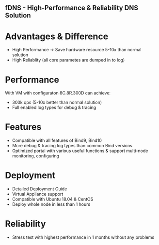 fDNS - High-Performance & Reliability DNS Solution
---

# Advantages & Difference
- High Performance -> Save hardware resource 5-10x than normal solution
- High Reliablity (all core parametes are dumped in to log)

# Performance
With VM with configuraton 8C.8R.300D can achieve:
- 300k qps (5-10x better than normal solution)
- Full enabled log types for debug & tracing

# Features
- Compatible with all features of Bind9, Bind10
- More debug & tracing log types than common Bind versions
- Optimized portal with various useful functions & support multi-node monitoring, configuring

# Deployment
- Detailed Deployment Guide
- Virtual Appliance support
- Compatible with Ubuntu 18.04 & CentOS
- Deploy whole node in less than 1 hours

# Reliability
- Stress test with highest performance in 1 months without any problems
